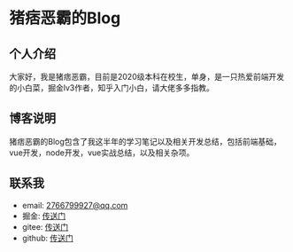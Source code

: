 
# 猪痞恶霸的Blog

## 个人介绍
大家好，我是猪痞恶霸，目前是2020级本科在校生，单身，是一只热爱前端开发的小白菜，掘金lv3作者，知乎入门小白，请大佬多多指教。

## 博客说明
猪痞恶霸的Blog包含了我这半年的学习笔记以及相关开发总结，包括前端基础，vue开发，node开发，vue实战总结，以及相关杂项。

## 联系我
- email: 2766799927@qq.com
- 掘金: [传送门](https://juejin.cn/user/431430802343479)
- gitee: [传送门](https://gitee.com/Mr-eba)
- github: [传送门](https://github.com/hogB)

